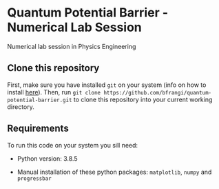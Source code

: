 # Quantum Potential Barrier - Numerical Lab Session
Numerical lab session in Physics Engineering

## Clone this repository
First, make sure you have installed ```git``` on your system (info on how to install [here](https://github.com/git-guides/install-git)). Then, run ```git clone https://github.com/bfrangi/quantum-potential-barrier.git``` to clone this repository into your current working directory.

## Requirements

To run this code on your system you sill need:

- Python version: 3.8.5

- Manual installation of these python packages: ```matplotlib```, ```numpy``` and ```progressbar```


